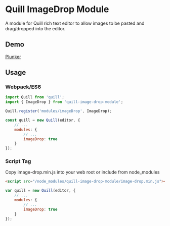# Quill ImageDrop Module

A module for Quill rich text editor to allow images to be pasted and drag/dropped into the editor.

## Demo

[Plunker](https://plnkr.co/edit/ubVmPkBjqQESsefM3JrT?p=preview)

## Usage

### Webpack/ES6

```javascript
import Quill from 'quill';
import { ImageDrop } from 'quill-image-drop-module';

Quill.register('modules/imageDrop', ImageDrop);

const quill = new Quill(editor, {
    // ...
    modules: {
        // ...
        imageDrop: true
    }
});
```

### Script Tag

Copy image-drop.min.js into your web root or include from node_modules

```html
<script src="/node_modules/quill-image-drop-module/image-drop.min.js"></script>
```

```javascript
var quill = new Quill(editor, {
    // ...
    modules: {
        // ...
        imageDrop: true
    }
});
```